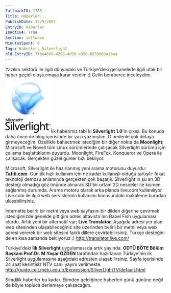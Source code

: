 ```yaml
---
FallbackID: 1785
Title: Haberler...
PublishDate: 12/9/2007
EntryID: Haberler
IsActive: True
Section: software
MinutesSpent: 0
Tags: Haberler, Silverlight
old.EntryID: 7fbe4600-4298-4d30-a350-6839069a2b4a
---
```

Yazılım sektörü ile ilgili dünyadaki ve Türkiye'deki gelişmelerle ilgili
ufak bir haber geçidi oluşturmaya karar verdim :) Gelin beraberce
inceleyelim.

![](media/Haberler/silverlight.gif)İlk
haberimiz tabi ki **Silverlight 1.0**'ın çıkışı. Bu konuda daha önce de
blog içerisinde bir yazı yazmıştım. O nedenle çok detaya girmeyeceğim.
Özellikle bahsetmek istediğim bir diğer nokta da **Moonlight**;
Microsoft ve Novell tüm Linux sürümlerinde çalışacak Silverlight sürümü
için çalışma başlattıklarını duyurdu. Moonlight, FireFox, Konqueror ve
Opera ile çalışacak. Gerçekten güzel günler bizi bekliyor.

Microsoft, Silverlight ile hazırlanmış yeni arama motorunu duyurdu:
[**Tafiti.com**](tafiti.com). Günlük hızlı kullanım için ne kadar
kullanışlı olduğu tartışılır fakat teknoloji demosu anlamında gerçekten
çok başarılı. Silverlight'ın şu an 3D desteği olmadığı göz önünde
alınarak 3D bir ortam 2D nesneler ile kısmen sağlanmış durumda. Arama
motoru olarak arka planda live.com kullanılıyor. Live.com ile ilgili web
servislerinin kullanımı konusundaki makaleme buradan ulaşabilirsiniz.

İnternette belirli bir metni veya web sayfasını bir dilden diğerine
çevirmek istediğimizde genelde gittiğim adres altavista'nın Babel Fish
uygulaması olurdu. Artık yeni bir alternatif var; **Live Translator**.
Aşağıda adresi yer alan web sitesinden ulaşabileceğiniz site üzerinden
belirli bir metni veya web adresi vererek bir web sitesini farklı
dillere çevirtebilirsiniz. Türkçe desteğini de en kısa zamanda
bekliyoruz :) <http://translator.live.com/>

Türkiye'deki **İlk Silverlight** uygulaması da artık yayında. **ODTÜ
BÖTE Bölüm Başkanı Prof.Dr. M.Yaşar ÖZDEN** tarafından hazırlanan
Türkiye'nin ilk Silverlight uygulamasına aşağıdaki adresten
ulaşabilirsiniz. Sayfa içerisinde 24 saat kesintisiz NTV canlı yayını
verilmekte.
<http://guide.ceit.metu.edu.tr/Expression/SilverLightTV/default.html>

Şimdilik haberler bu kadar. Elimden geldiğince haberleri günü gününe
değil de böyle topluca derlemeye çalışacağım.


